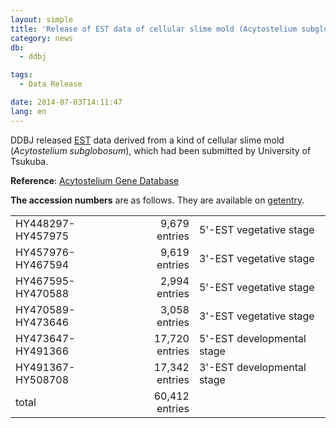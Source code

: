 ```yaml
---
layout: simple
title: 'Release of EST data of cellular slime mold (Acytostelium subglobosum)'
category: news
db:
  - ddbj

tags:
  - Data Release

date: 2014-07-03T14:11:47
lang: en
---
```


<p>DDBJ released <a href="/ddbj/est-e.html">EST</a> data derived from a kind of cellular slime mold (<em>Acytostelium subglobosum</em>), which had been submitted by University of Tsukuba.</p>

<p><strong>Reference</strong>: <a href="http://acytodb.biol.tsukuba.ac.jp/" target="_blank">Acytostelium Gene Database</a></p>

<p><strong>The accession numbers</strong> are as follows. They are available on <a href="http://getentry.ddbj.nig.ac.jp/top-e.html" target="_blank">getentry</a>. </p>

<table class="table_toumei">
    <tbody>
        <tr>
            <td> HY448297-HY457975 </td>
            <td style="text-align: right"> 9,679 entries </td>
            <td> 5'-EST vegetative stage </td>
        </tr>
        <tr>
            <td> HY457976-HY467594 </td>
            <td style="text-align: right"> 9,619 entries </td>
            <td> 3'-EST vegetative stage </td>
        </tr>
        <tr>
            <td> HY467595-HY470588 </td>
            <td style="text-align: right"> 2,994 entries </td>
            <td> 5'-EST vegetative stage </td>
        </tr>
        <tr>
            <td> HY470589-HY473646 </td>
            <td style="text-align: right"> 3,058 entries </td>
            <td> 3'-EST vegetative stage </td>
        </tr>
        <tr>
            <td> HY473647-HY491366 </td>
            <td style="text-align: right"> 17,720 entries </td>
            <td> 5'-EST developmental stage </td>
        </tr>
        <tr>
            <td> HY491367-HY508708 </td>
            <td style="text-align: right"> 17,342 entries </td>
            <td> 3'-EST developmental stage </td>
        </tr>
        <tr>
            <td> total </td>
            <td style="text-align: right"> 60,412 entries </td>
            <td>   </td>
        </tr>
    </tbody>
</table>
